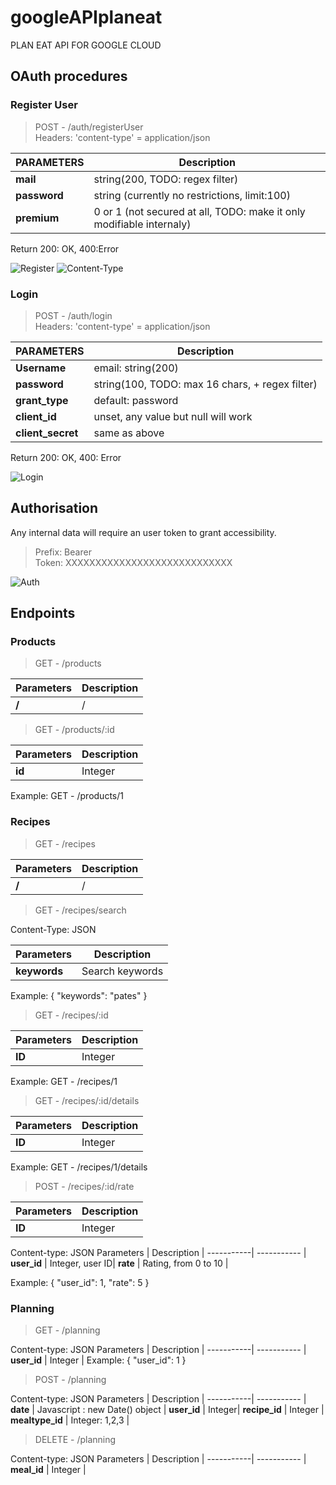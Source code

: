 # googleAPIplaneat

PLAN EAT API FOR GOOGLE CLOUD

## OAuth procedures

### Register User

> POST - /auth/registerUser  
Headers: 'content-type' = application/json

PARAMETERS | Description
-----------| -----------
__mail__   | string(200, TODO: regex filter)
__password__| string (currently no restrictions, limit:100)
__premium__ | 0 or 1 (not secured at all, TODO: make it only modifiable internaly)

Return 200: OK, 400:Error

![Register](https://i.imgur.com/78xlzj6.png)
![Content-Type](https://i.imgur.com/N4fK8zs.png)

### Login
>POST - /auth/login  
Headers: 'content-type' = application/json

PARAMETERS | Description
-----------| -----------
__Username__ | email: string(200)
__password__ | string(100, TODO: max 16 chars, + regex filter)
__grant_type__ | default: password
__client_id__ | unset, any value but null will work
__client_secret__ | same as above

Return 200: OK, 400: Error

![Login](https://i.imgur.com/I2IcnE4.png)

## Authorisation
Any internal data will require an user token to grant accessibility.

> Prefix: Bearer  
> Token: XXXXXXXXXXXXXXXXXXXXXXXXXXXX

![Auth](https://i.imgur.com/2AgCjG3.png)

## Endpoints

### Products

> GET - /products 

Parameters | Description |
-----------| ----------- |
__/__  | /|

> GET - /products/:id  

Parameters | Description |
-----------| ----------- |
__id__  | Integer|

Example: GET - /products/1

### Recipes

> GET - /recipes  

Parameters | Description |
-----------| ----------- |
__/__  | /|


> GET - /recipes/search  

Content-Type: JSON

Parameters | Description |
-----------| ----------- |
__keywords__  | Search keywords |
Example: { "keywords": "pates" }

> GET - /recipes/:id  

Parameters | Description |
-----------| ----------- |
__ID__  | Integer |

Example: GET - /recipes/1

> GET - /recipes/:id/details  

Parameters | Description |
-----------| ----------- |
__ID__  | Integer |

Example: GET - /recipes/1/details

> POST - /recipes/:id/rate

Parameters | Description |
-----------| ----------- |
__ID__  | Integer

Content-type: JSON
Parameters | Description |
-----------| ----------- |
__user_id__  | Integer, user ID|
__rate__ | Rating, from 0 to 10 |

Example: { "user_id": 1, "rate": 5 }

### Planning

> GET - /planning

Content-type: JSON
Parameters | Description |
-----------| ----------- |
__user_id__  | Integer |
Example: { "user_id": 1 }

> POST - /planning  

Content-type: JSON
Parameters | Description |
-----------| ----------- |
__date__  | Javascript : new Date() object |
__user_id__ | Integer|
__recipe_id__ | Integer |
__mealtype_id__ | Integer: 1,2,3 |

> DELETE - /planning  

Content-type: JSON
Parameters | Description |
-----------| ----------- |
__meal_id__  | Integer |

